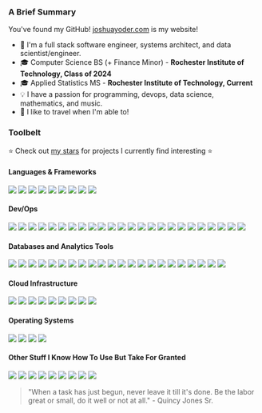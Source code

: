 ### A Brief Summary

You've found my GitHub! [joshuayoder.com](https://joshuayoder.com/) is my website!

- 💼 I'm a full stack software engineer, systems architect, and data scientist/engineer.
- 🎓 Computer Science BS (+ Finance Minor) - **Rochester Institute of Technology, Class of 2024**
- 🎓 Applied Statistics MS - **Rochester Institute of Technology, Current**
- 💡 I have a passion for programming, devops, data science, mathematics, and music.
- 🚄 I like to travel when I'm able to!

### Toolbelt
⭐ Check out [my stars](https://github.com/jpfyoder?tab=stars) for projects I currently find interesting ⭐

#### Languages & Frameworks

![](https://img.shields.io/badge/-Python-3776AB?logoColor=white&style=flat-square&logo=python)
![](https://img.shields.io/badge/-Go-00ADD8?logoColor=white&style=flat-square&logo=go)
![](https://img.shields.io/badge/-SQL-4169E1?logoColor=white&style=flat-square)
![](https://img.shields.io/badge/-C-A8B9CC?logoColor=white&style=flat-square&logo=C)
![](https://img.shields.io/badge/-OpenTofu%20%2F%20Terraform-7B42BC?logoColor=white&style=flat-square&logo=terraform)
![](https://img.shields.io/badge/-TypeScript-3178C6?logoColor=white&style=flat-square&logo=typescript)
![](https://img.shields.io/badge/-JavaScript-F7DF1E?logoColor=white&style=flat-square&logo=javascript)
![](https://img.shields.io/badge/-HTML5-E34F26?logoColor=white&style=flat-square&logo=html5)
![](https://img.shields.io/badge/-Tailwind%20CSS-06B6D4?logoColor=white&style=flat-square&logo=tailwindcss)

#### Dev/Ops
![](https://img.shields.io/badge/-Terraform-7B42BC?logoColor=white&style=flat-square&logo=terraform)
![](https://img.shields.io/badge/-OpenTofu-FFDA18?logoColor=white&style=flat-square&logo=opentofu)
![](https://img.shields.io/badge/-Docker-2496ED?logoColor=white&style=flat-square&logo=docker)
![](https://img.shields.io/badge/-containerd-575757?logoColor=white&style=flat-square&logo=containerd)
![](https://img.shields.io/badge/-k3s-FFC61C?logoColor=white&style=flat-square&logo=k3s)
![](https://img.shields.io/badge/-Kubernetes-326CE5?logoColor=white&style=flat-square&logo=kubernetes)
![](https://img.shields.io/badge/-Helm-0F1689?logoColor=white&style=flat-square&logo=helm)
![](https://img.shields.io/badge/-Harbor-60B932?logoColor=white&style=flat-square&logo=harbor)
![](https://img.shields.io/badge/-Traefik-24A1C1?logoColor=white&style=flat-square&logo=traefik%20proxy)
![](https://img.shields.io/badge/-ArgoCD-EF7B4D?logoColor=white&style=flat-square&logo=argo)
![](https://img.shields.io/badge/-Keycloak-4D4D4D?logoColor=white&style=flat-square&logo=keycloak)
![](https://img.shields.io/badge/-Let's%20Encrypt%20ACME-003A70?logoColor=white&style=flat-square&logo=letsencrypt)
![](https://img.shields.io/badge/-GitHub%20Actions-2088FF?logoColor=white&style=flat-square&logo=githubactions)
![](https://img.shields.io/badge/-Cloudflare-F38020?logoColor=white&style=flat-square&logo=cloudflare)
![](https://img.shields.io/badge/-WireGuard-88171A?logoColor=white&style=flat-square&logo=wireguard)
![](https://img.shields.io/badge/-semantic--release-494949?logoColor=white&style=flat-square&logo=semanticrelease)
![](https://img.shields.io/badge/-Python%20Poetry-60A5FA?logoColor=white&style=flat-square&logo=poetry)
![](https://img.shields.io/badge/-pre--commit-FAB040?logoColor=white&style=flat-square&logo=pre-commit)
![](https://img.shields.io/badge/-AWS%20EKS-FF9900?logoColor=white&style=flat-square&logo=amazoneks)
![](https://img.shields.io/badge/-AWS%20Fargate-FF9900?logoColor=white&style=flat-square&logo=awsfargate)
![](https://img.shields.io/badge/-AWS%20Lambda-FF9900?logoColor=white&style=flat-square&logo=awslambda)
![](https://img.shields.io/badge/-OpenAPI-6BA539?logoColor=white&style=flat-square&logo=openapiinitiative)
![](https://img.shields.io/badge/-NGINX-009639?logoColor=white&style=flat-square&logo=nginx)
![](https://img.shields.io/badge/-CNCF%20Projects-231F20?logoColor=white&style=flat-square&logo=cncf)


#### Databases and Analytics Tools
![](https://img.shields.io/badge/-PostgreSQL-4169E1?logoColor=white&style=flat-square&logo=postgresql)
![](https://img.shields.io/badge/-Redis-DC382D?logoColor=white&style=flat-square&logo=redis)
![](https://img.shields.io/badge/-MySQL-4479A1?logoColor=white&style=flat-square&logo=mysql)
![](https://img.shields.io/badge/-MariaDB-003545?logoColor=white&style=flat-square&logo=mariadb)
![](https://img.shields.io/badge/-SQLite-003B57?logoColor=white&style=flat-square&logo=sqlite)
![](https://img.shields.io/badge/-Supabase-3FCF8E?logoColor=white&style=flat-square&logo=supabase)
![](https://img.shields.io/badge/-TimescaleDB-FDB515?logoColor=white&style=flat-square&logo=timescale)
![](https://img.shields.io/badge/-ElasticSearch-005571?logoColor=white&style=flat-square&logo=elasticsearch)
![](https://img.shields.io/badge/-Amazon%20S3-569A31?logoColor=white&style=flat-square&logo=amazons3)
![](https://img.shields.io/badge/-Wasabi-01CD3E?logoColor=white&style=flat-square&logo=wasabi)
![](https://img.shields.io/badge/-Grafana-F46800?logoColor=white&style=flat-square&logo=grafana)
![](https://img.shields.io/badge/-Prometheus-E6522C?logoColor=white&style=flat-square&logo=prometheus)
![](https://img.shields.io/badge/-Amazon%20RDS-527FFF?logoColor=white&style=flat-square&logo=amazonrds)
![](https://img.shields.io/badge/-Amazon%20Neptune-527FFF?logoColor=white&style=flat-square&logo=amazonrds)
![](https://img.shields.io/badge/-Amazon%20DynamoDB-4053D6?logoColor=white&style=flat-square&logo=amazondynamodb)
![](https://img.shields.io/badge/-DataGrip-000000?logoColor=white&style=flat-square&logo=datagrip)
![](https://img.shields.io/badge/-Jupyter-F37626?logoColor=white&style=flat-square&logo=jupyter)
![](https://img.shields.io/badge/-Pandas-150458?logoColor=white&style=flat-square&logo=pandas)
![](https://img.shields.io/badge/-SciKitLearn-F7931E?logoColor=white&style=flat-square&logo=datagrip)
![](https://img.shields.io/badge/-matplotlib-11567e?logoColor=white&style=flat-square)
![](https://img.shields.io/badge/-TensorFlow-FF6F00?logoColor=white&style=flat-square&logo=tensorflow)
![](https://img.shields.io/badge/-PyTorch-EE4C2C?logoColor=white&style=flat-square&logo=pytorch)

#### Cloud Infrastructure
![](https://img.shields.io/badge/-Amazon%20AWS-232F3E?logoColor=white&style=flat-square&logo=amazonaws)
![](https://img.shields.io/badge/-Google%20Cloud-4285F4?logoColor=white&style=flat-square&logo=googlecloud)
![](https://img.shields.io/badge/-Equinix%20Metal-ED2224?logoColor=white&style=flat-square&logo=equinixmetal)
![](https://img.shields.io/badge/-Azure-0078D4?logoColor=white&style=flat-square&logo=microsoftazure)
![](https://img.shields.io/badge/-DigitalOcean-0080FF?logoColor=white&style=flat-square&logo=digitalocean)
![](https://img.shields.io/badge/-Hetzner-D50C2D?logoColor=white&style=flat-square&logo=hetzner)
![](https://img.shields.io/badge/-OVH-123F6D?logoColor=white&style=flat-square&logo=ovh)
![](https://img.shields.io/badge/-Vercel-000000?logoColor=white&style=flat-square&logo=vercel)
![](https://img.shields.io/badge/-fly.io-4f46e5?logoColor=white&style=flat-square)

#### Operating Systems
![](https://img.shields.io/badge/-macOS-000000?logoColor=white&style=flat-square&logo=macos)
![](https://img.shields.io/badge/-openSUSE-73BA25?logoColor=white&style=flat-square&logo=openSUSE)
![](https://img.shields.io/badge/-Ubuntu-E95420?logoColor=white&style=flat-square&logo=ubuntu)
![](https://img.shields.io/badge/-Windows-0078D4?logoColor=white&style=flat-square&logo=windows11)


#### Other Stuff I Know How To Use But Take For Granted
![](https://img.shields.io/badge/-Excel-217346?logoColor=white&style=flat-square&logo=Microsoft%20Excel)
![](https://img.shields.io/badge/-Minitab-91cf65?logoColor=white&style=flat-square)
![](https://img.shields.io/badge/-R-276DC3?logoColor=white&style=flat-square&logo=R)
![](https://img.shields.io/badge/-JSON-000000?logoColor=white&style=flat-square&logo=json)
![](https://img.shields.io/badge/-YAML-CB171E?logoColor=white&style=flat-square&logo=yaml)
![](https://img.shields.io/badge/-LaTeX-008080?logoColor=white&style=flat-square&logo=latex)
![](https://img.shields.io/badge/-Markdown-000000?logoColor=white&style=flat-square&logo=markdown)
![](https://img.shields.io/badge/-Notion-000000?logoColor=white&style=flat-square&logo=notion)
![](https://img.shields.io/badge/-Diagrams.net-F08705?logoColor=white&style=flat-square&logo=diagramsdotnet)

> "When a task has just begun, never leave it till it's done. Be the labor great or small, do it well or not at all." - Quincy Jones Sr.
